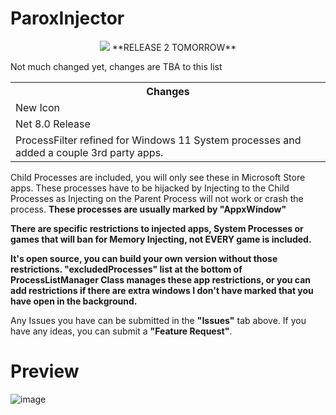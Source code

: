 # ParoxInjector
<div align="center">
  <img src="https://cdn.discordapp.com/attachments/883362583132909678/1374937407811751936/ParoxIcon.png?ex=682fddbf&is=682e8c3f&hm=e3cb3badc1c771cf2052c353cba3d2b0a94b72e6094833ff24a906cb589e1a3e&">
  **RELEASE 2 TOMORROW**
</div>

Not much changed yet, changes are TBA to this list 

<table>
  <tr>
    <th>Changes</th>
  </tr>
  <tr>
    <td>New Icon</td>
  </tr>
  <tr>
    <td>Net 8.0 Release</td>
  </tr>
  <tr>
   <td>ProcessFilter refined for Windows 11 System processes and added a couple 3rd party apps.</td>
  </tr>
</table>

Child Processes are included, you will only see these in Microsoft Store apps. These processes have to be hijacked by Injecting to the Child Processes as Injecting on the Parent Process will not work or crash the process. **These processes are usually marked by "AppxWindow"**

**There are specific restrictions to injected apps, System Processes or games that will ban for Memory Injecting, not EVERY game is included.**

**It's open source, you can build your own version without those restrictions. "excludedProcesses" list at the bottom of ProcessListManager Class manages these app restrictions, or you can add restrictions if there are extra windows I don't have marked that you have open in the background.**

Any Issues you have can be submitted in the **"Issues"** tab above. If you have any ideas, you can submit a **"Feature Request"**.
# Preview
![image](https://github.com/user-attachments/assets/4ff3e441-6e02-4fb2-8b28-c11c098732d7)
